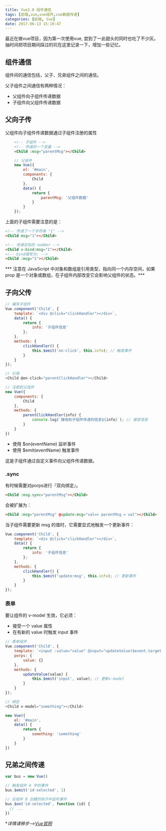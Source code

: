```yaml
---
title: Vue2.0 组件通信
tags: [前端,vue,vue组件,vue数据传递]
categories: [前端, Vue]
date: 2017-06-13 15:10:47
---
```


最近在做vue项目，因为第一次使用vue, 尝到了一此甜头的同时也吃了不少灰。抽时间把项目期间踩过的坑在这里记录一下，增加一些记忆。

## 组件通信

组件间的通信包括，父子、兄弟组件之间的通信。

父子组件之间通信有两种情况：

* 父组件向子组件传递数据
* 子组件向父组件传递数据

<!-- more -->

## 父向子传

父组件向子组件传递数据通过子组件注册的属性

```html
    <!-- 子组件 -->
    <!-- 传递的一个变量 -->
    <Child :msg="parentMsg"></Child> 
```

```js
    // 父组件
    new Vue({
        el: '#main',
        components: {
            Child
        },
        data() {
            return {
                parentMsg: '父组件数据'
            }
        }
    });
```
上面的子组件需要注意的是：

```html
<!-- 传递了一个字符串 "1" -->
<Child msg="1"></Child>

<!-- 传递实际的 number -->
<Child v-bind:msg="1"></Child>
<!-- bind缩写为: -->
<Child :msg="1"></Child>

```

*** 注意在 JavaScript 中对象和数组是引用类型，指向同一个内存空间，如果 prop 是一个对象或数组，在子组件内部改变它会影响父组件的状态。***

## 子向父传

```js
// 编写子组件
Vue.component('Child', {
    template: `<div @click="clickHandler"></div>`,
    data() {
        return {
            info: '子组件信息'
        };
    },
    methods: {
        clickHandler() {
            this.$emit('on-click', this.info); // 触发事件
        }
    }
});

// 引用
<Child @on-click="parentClickHandler"></Child>

// 注册到父组件
new Vue({
    components: {
        Child
    },
    methods: {
        parentClickHandler(info) {
            console.log(`接收到子组件传递的信息${info}`); // 接受信息
        }
    }
})

```
* 使用 $on(eventName) 监听事件
* 使用 $emit(eventName) 触发事件

这是子组件通过自定义事件向父组件传递数据。

### .sync
有时候需要对porps进行『双向绑定』。

```html
<Child :msg.sync="parentMsg"></Child>
```
会被扩展为：

```html
<Child :msg="parentMsg" @update:msg="val=> parentMsg = val"></Child>
```

当子组件需要更新 msg 的值时，它需要显式地触发一个更新事件：

```js
Vue.component('Child', {
    template: `<div @click="clickHandler"></div>`,
    data() {
        return {
            info: '子组件信息'
        };
    },
    methods: {
        clickHandler() {
            this.$emit('update:msg', this.info); // 更新事件
        }
    }
});
```

### 表单

要让组件的 v-model 生效，它必须：
* 接受一个 value 属性
* 在有新的 value 时触发 input 事件

```js
// 表单组件
Vue.component('Child', {
    template: `<input :value="value" @input="updateValue($event.target.value)" type="text />`, // @input重点
    porps: {
        value: {}
    },
    methods: {
        updateValue(value) {
            this.$emit('input', value); // 更新v-model
        }
    }
});

// 绑定
<Child v-model="something"></Child>

new Vue({
    el: '#main',
    data() {
        return {
            something: 'something'
        }
    }
})
```

    

## 兄弟之间传递

```js
var bus = new Vue()

// 触发组件 A 中的事件
bus.$emit('id-selected', 1)

// 在组件 B 创建的钩子中监听事件
bus.$on('id-selected', function (id) {
  // ...
})
```


\*_详情请移步-->[Vue官网](https://cn.vuejs.org/v2/guide/components.html#Prop)_